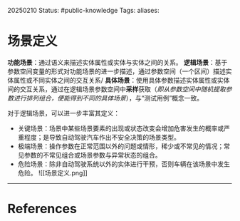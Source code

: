 20250210
Status: #public-knowledge
Tags: 
aliases: 
# 场景定义
**功能场景**：通过语义来描述实体属性或实体与实体之间的关系。
**逻辑场景**：基于参数空间变量的形式对功能场景的进一步描述，通过参数空间（一个区间）描述实体属性或不同实体之间的交互关系/
**具体场景**：使用具体参数描述实体属性或实体间的交互关系，通过在逻辑场景参数空间中**采样**获取（*即从参数空间中随机提取参数进行排列组合，便能得到不同的具体场景*），与“测试用例”概念一致。

对于逻辑场景，可以进一步丰富其定义：
- 关键场景：场景中某些场景要素的出现或状态改变会增加危害发生的概率或严重程度；是导致自动驾驶汽车作出不安全决策的场景类型。
- 极端场景：操作参数在正常范围以外的问题或情形，稀少或不常见的情况；常见参数的不常见组合或场景参数与异常状态的组合。
- 危险场景：除非自动驾驶系统以外的实体进行干预，否则车辆在该场景中发生危险。
![[场景定义.png]]












---
# References
